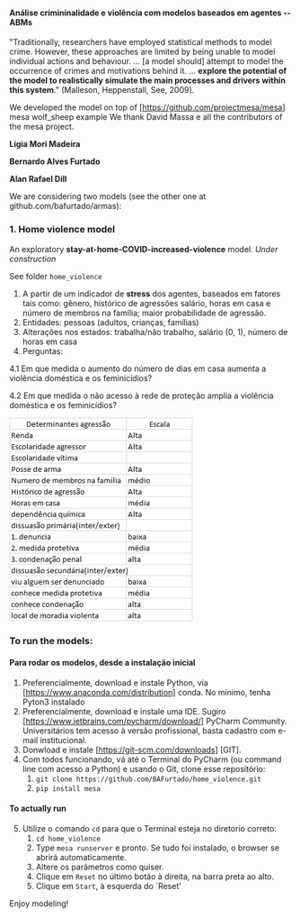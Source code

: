 #### Análise crimininalidade e violência com modelos baseados em agentes -- ABMs

"Traditionally, researchers have employed statistical methods to model crime. However, these approaches
are limited by being unable to model individual actions and behaviour. ... [a model should] attempt to model
the occurrence of crimes and motivations behind it. ... **explore the potential of the model to realistically
simulate the main processes and drivers within this system**." (Malleson, Heppenstall, See, 2009).  

We developed the model on top of [https://github.com/projectmesa/mesa] mesa wolf_sheep example
We thank David Massa e all the contributors of the mesa project. 

**Lígia Mori Madeira**

**Bernardo Alves Furtado**

**Alan Rafael Dill**

We are considering two models (see the other one at github.com/bafurtado/armas): 

### 1. Home violence model

An exploratory **stay-at-home-COVID-increased-violence** model. *Under construction*

See folder `home_violence`

1. A partir de um indicador de **stress** dos agentes, baseados em fatores tais como: gênero, histórico de agressões
salário, horas em casa e número de membros na família; maior probabilidade de agressão.
2. Entidades: pessoas (adultos, crianças, famílias)
3. Alterações nos estados: trabalha/não trabalho, salário (0, 1), número de horas em casa
4. Perguntas: 

4.1 Em que medida o aumento do número de dias em casa aumenta a violência doméstica e os feminicídios?

4.2 Em que medida o não acesso à rede de proteção amplia a violência doméstica e os feminicídios?

![Influential factors](violence/table.png)

### To run the models:
#### Para rodar os modelos, desde a instalação inicial

1. Preferencialmente, download e instale Python, via [https://www.anaconda.com/distribution] conda. 
No mínimo, tenha Pyton3 instalado
2. Preferencialmente, download e instale uma IDE. Sugiro 
[https://www.jetbrains.com/pycharm/download/] PyCharm Community. 
Universitários tem acesso à versão profissional, basta cadastro com e-mail institucional. 
3. Donwload e instale [https://git-scm.com/downloads] [GIT].
4. Com todos funcionando, vá até o Terminal do PyCharm (ou command line com acesso a Python) e usando o Git, 
clone esse repositório:
    1. `git clone https://github.com/BAFurtado/home_violence.git`  
    2. `pip install mesa`
    
#### To actually run
5. Utilize o comando `cd` para que o Terminal esteja no diretorio correto: 
    1. `cd home_violence`
    2. Type `mesa runserver` e pronto. Se tudo foi instalado, o browser se abrirá automaticamente. 
    3. Altere os parâmetros como quiser.
    4. Clique em `Reset` no último botão à direita, na barra preta ao alto.
    5. Clique em `Start`, à esquerda do `Reset'
    
Enjoy modeling!
